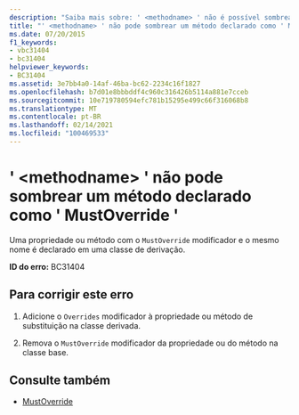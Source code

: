 ```yaml
---
description: "Saiba mais sobre: ' <methodname> ' não é possível sombrear um método declarado como ' MustOverride '"
title: "' <methodname> ' não pode sombrear um método declarado como ' MustOverride '"
ms.date: 07/20/2015
f1_keywords:
- vbc31404
- bc31404
helpviewer_keywords:
- BC31404
ms.assetid: 3e7bb4a0-14af-46ba-bc62-2234c16f1827
ms.openlocfilehash: b7d01e8bbbddf4c960c316426b5114a881e7cceb
ms.sourcegitcommit: 10e719780594efc781b15295e499c66f316068b8
ms.translationtype: MT
ms.contentlocale: pt-BR
ms.lasthandoff: 02/14/2021
ms.locfileid: "100469533"
---
```

# <a name="methodname-cannot-shadow-a-method-declared-mustoverride"></a>' \<methodname> ' não pode sombrear um método declarado como ' MustOverride '

Uma propriedade ou método com o `MustOverride` modificador e o mesmo nome é declarado em uma classe de derivação.  
  
 **ID do erro:** BC31404  
  
## <a name="to-correct-this-error"></a>Para corrigir este erro  
  
1. Adicione o `Overrides` modificador à propriedade ou método de substituição na classe derivada.  
  
2. Remova o `MustOverride` modificador da propriedade ou do método na classe base.  
  
## <a name="see-also"></a>Consulte também

- [MustOverride](../language-reference/modifiers/mustoverride.md)
